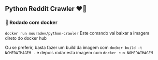 ## Python Reddit Crawler :heart::snake:

### :whale: Rodado com docker

`docker run mouradev/python-crawler`
Este comando vai baixar a imagem direto do docker hub

Ou se preferir, basta fazer um build da imagem com `docker build -t NOMEDAIMAGEM .` e depois rodar esta imagem com `docker run NOMEDAIMAGEM`
